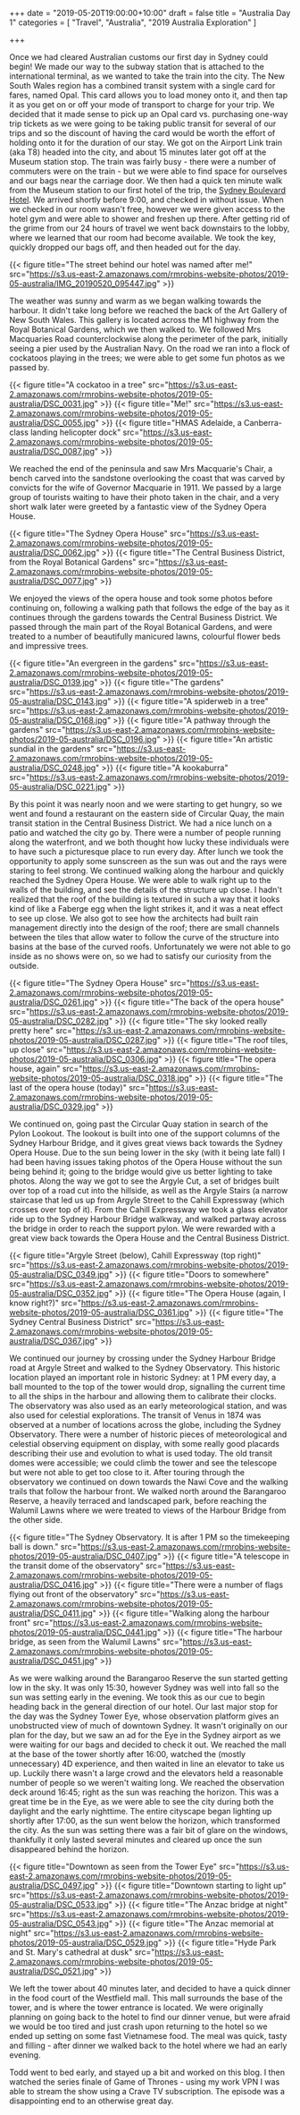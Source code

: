 +++
date = "2019-05-20T19:00:00+10:00"
draft = false
title = "Australia Day 1"
categories = [ "Travel", "Australia", "2019 Australia Exploration" ]

+++

Once we had cleared Australian customs our first day in Sydney could begin! We made our way to the subway station that is attached to the international terminal, as we wanted to take the train into the city. The New South Wales region has a combined transit system with a single card for fares, named Opal. This card allows you to load money onto it, and then tap it as you get on or off your mode of transport to charge for your trip. We decided that it made sense to pick up an Opal card vs. purchasing one-way trip tickets as we were going to be taking public transit for several of our trips and so the discount of having the card would be worth the effort of holding onto it for the duration of our stay. We got on the Airport Link train (aka T8) headed into the city, and about 15 minutes later got off at the Museum station stop. The train was fairly busy - there were a number of commuters were on the train - but we were able to find space for ourselves and our bags near the carriage door. We then had a quick ten minute walk from the Museum station to our first hotel of the trip, the [Sydney Boulevard Hotel](https://www.sydneyboulevard.com.au/). We arrived shortly before 9:00, and checked in without issue. When we checked in our room wasn't free, however we were given access to the hotel gym and were able to shower and freshen up there. After getting rid of the grime from our 24 hours of travel we went back downstairs to the lobby, where we learned that our room had become available. We took the key, quickly dropped our bags off, and then headed out for the day.

{{< figure title="The street behind our hotel was named after me!" src="https://s3.us-east-2.amazonaws.com/rmrobins-website-photos/2019-05-australia/IMG_20190520_095447.jpg" >}}

The weather was sunny and warm as we began walking towards the harbour. It didn't take long before we reached the back of the Art Gallery of New South Wales. This gallery is located across the M1 highway from the Royal Botanical Gardens, which we then walked to. We followed Mrs Macquaries Road counterclockwise along the perimeter of the park, initially seeing a pier used by the Australian Navy. On the road we ran into a flock of cockatoos playing in the trees; we were able to get some fun photos as we passed by.

{{< figure title="A cockatoo in a tree" src="https://s3.us-east-2.amazonaws.com/rmrobins-website-photos/2019-05-australia/DSC_0031.jpg" >}}
{{< figure title="Me!" src="https://s3.us-east-2.amazonaws.com/rmrobins-website-photos/2019-05-australia/DSC_0055.jpg" >}}
{{< figure title="HMAS Adelaide, a Canberra-class landing helicopter dock" src="https://s3.us-east-2.amazonaws.com/rmrobins-website-photos/2019-05-australia/DSC_0087.jpg" >}}

We reached the end of the peninsula and saw Mrs Macquarie's Chair, a bench carved into the sandstone overlooking the coast that was carved by convicts for the wife of Governor Macquarie in 1911. We passed by a large group of tourists waiting to have their photo taken in the chair, and a very short walk later were greeted by a fantastic view of the Sydney Opera House.

{{< figure title="The Sydney Opera House" src="https://s3.us-east-2.amazonaws.com/rmrobins-website-photos/2019-05-australia/DSC_0062.jpg" >}}
{{< figure title="The Central Business District, from the Royal Botanical Gardens" src="https://s3.us-east-2.amazonaws.com/rmrobins-website-photos/2019-05-australia/DSC_0077.jpg" >}}

We enjoyed the views of the opera house and took some photos before continuing on, following a walking path that follows the edge of the bay as it continues through the gardens towards the Central Business District. We passed through the main part of the Royal Botanical Gardens, and were treated to a number of beautifully manicured lawns, colourful flower beds and impressive trees.

{{< figure title="An evergreen in the gardens" src="https://s3.us-east-2.amazonaws.com/rmrobins-website-photos/2019-05-australia/DSC_0139.jpg" >}}
{{< figure title="The gardens" src="https://s3.us-east-2.amazonaws.com/rmrobins-website-photos/2019-05-australia/DSC_0143.jpg" >}}
{{< figure title="A spiderweb in a tree" src="https://s3.us-east-2.amazonaws.com/rmrobins-website-photos/2019-05-australia/DSC_0168.jpg" >}}
{{< figure title="A pathway through the gardens" src="https://s3.us-east-2.amazonaws.com/rmrobins-website-photos/2019-05-australia/DSC_0196.jpg" >}}
{{< figure title="An artistic sundial in the gardens" src="https://s3.us-east-2.amazonaws.com/rmrobins-website-photos/2019-05-australia/DSC_0248.jpg" >}}
{{< figure title="A kookaburra" src="https://s3.us-east-2.amazonaws.com/rmrobins-website-photos/2019-05-australia/DSC_0221.jpg" >}}

By this point it was nearly noon and we were starting to get hungry, so we went and found a restaurant on the eastern side of Circular Quay, the main transit station in the Central Business District. We had a nice lunch on a patio and watched the city go by. There were a number of people running along the waterfront, and we both thought how lucky these individuals were to have such a picturesque place to run every day. After lunch we took the opportunity to apply some sunscreen as the sun was out and the rays were staring to feel strong. We continued walking along the harbour and quickly reached the Sydney Opera House. We were able to walk right up to the walls of the building, and see the details of the structure up close. I hadn't realized that the roof of the building is textured in such a way that it looks kind of like a Faberge egg when the light strikes it, and it was a neat effect to see up close. We also got to see how the architects had built rain management directly into the design of the roof; there are small channels between the tiles that allow water to follow the curve of the structure into basins at the base of the curved roofs. Unfortunately we were not able to go inside as no shows were on, so we had to satisfy our curiosity from the outside.

{{< figure title="The Sydney Opera House" src="https://s3.us-east-2.amazonaws.com/rmrobins-website-photos/2019-05-australia/DSC_0261.jpg" >}}
{{< figure title="The back of the opera house" src="https://s3.us-east-2.amazonaws.com/rmrobins-website-photos/2019-05-australia/DSC_0282.jpg" >}}
{{< figure title="The sky looked really pretty here" src="https://s3.us-east-2.amazonaws.com/rmrobins-website-photos/2019-05-australia/DSC_0287.jpg" >}}
{{< figure title="The roof tiles, up close" src="https://s3.us-east-2.amazonaws.com/rmrobins-website-photos/2019-05-australia/DSC_0306.jpg" >}}
{{< figure title="The opera house, again" src="https://s3.us-east-2.amazonaws.com/rmrobins-website-photos/2019-05-australia/DSC_0318.jpg" >}}
{{< figure title="The last of the opera house (today)" src="https://s3.us-east-2.amazonaws.com/rmrobins-website-photos/2019-05-australia/DSC_0329.jpg" >}}

We continued on, going past the Circular Quay station in search of the Pylon Lookout. The lookout is built into one of the support columns of the Sydney Harbour Bridge, and it gives great views back towards the Sydney Opera House. Due to the sun being lower in the sky (with it being late fall) I had been having issues taking photos of the Opera House without the sun being behind it; going to the bridge would give us better lighting to take photos. Along the way we got to see the Argyle Cut, a set of bridges built over top of a road cut into the hillside, as well as the Argyle Stairs (a narrow staircase that led us up from Argyle Street to the Cahill Expressway (which crosses over top of it). From the Cahill Expressway we took a glass elevator ride up to the Sydney Harbour Bridge walkway, and walked partway across the bridge in order to reach the support pylon. We were rewarded with a great view back towards the Opera House and the Central Business District.

{{< figure title="Argyle Street (below), Cahill Expressway (top right)" src="https://s3.us-east-2.amazonaws.com/rmrobins-website-photos/2019-05-australia/DSC_0349.jpg" >}}
{{< figure title="Doors to somewhere" src="https://s3.us-east-2.amazonaws.com/rmrobins-website-photos/2019-05-australia/DSC_0352.jpg" >}}
{{< figure title="The Opera House (again, I know right?)" src="https://s3.us-east-2.amazonaws.com/rmrobins-website-photos/2019-05-australia/DSC_0361.jpg" >}}
{{< figure title="The Sydney Central Business District" src="https://s3.us-east-2.amazonaws.com/rmrobins-website-photos/2019-05-australia/DSC_0367.jpg" >}}

We continued our journey by crossing under the Sydney Harbour Bridge road at Argyle Street and walked to the Sydney Observatory. This historic location played an important role in historic Sydney: at 1 PM every day, a ball mounted to the top of the tower would drop, signalling the current time to all the ships in the harbour and allowing them to calibrate their clocks. The observatory was also used as an early meteorological station, and was also used for celestial explorations. The transit of Venus in 1874 was observed at a number of locations across the globe, including the Sydney Observatory. There were a number of historic pieces of meteorological and celestial observing equipment on display, with some really good placards describing their use and evolution to what is used today. The old transit domes were accessible; we could climb the tower and see the telescope but were not able to get too close to it. After touring through the observatory we continued on down towards the Nawi Cove and the walking trails that follow the harbour front. We walked north around the Barangaroo Reserve, a heavily terraced and landscaped park, before reaching the Walumil Lawns where we were treated to views of the Harbour Bridge from the other side.

{{< figure title="The Sydney Observatory. It is after 1 PM so the timekeeping ball is down." src="https://s3.us-east-2.amazonaws.com/rmrobins-website-photos/2019-05-australia/DSC_0407.jpg" >}}
{{< figure title="A telescope in the transit dome of the observatory" src="https://s3.us-east-2.amazonaws.com/rmrobins-website-photos/2019-05-australia/DSC_0416.jpg" >}}
{{< figure title="There were a number of flags flying out front of the observatory" src="https://s3.us-east-2.amazonaws.com/rmrobins-website-photos/2019-05-australia/DSC_0411.jpg" >}}
{{< figure title="Walking along the harbour front" src="https://s3.us-east-2.amazonaws.com/rmrobins-website-photos/2019-05-australia/DSC_0441.jpg" >}}
{{< figure title="The harbour bridge, as seen from the Walumil Lawns" src="https://s3.us-east-2.amazonaws.com/rmrobins-website-photos/2019-05-australia/DSC_0451.jpg" >}}

As we were walking around the Barangaroo Reserve the sun started getting low in the sky. It was only 15:30, however Sydney was well into fall so the sun was setting early in the evening. We took this as our cue to begin heading back in the general direction of our hotel. Our last major stop for the day was the Sydney Tower Eye, whose observation platform gives an unobstructed view of much of downtown Sydney. It wasn't originally on our plan for the day, but we saw an ad for the Eye in the Sydney airport as we were waiting for our bags and decided to check it out. We reached the mall at the base of the tower shortly after 16:00, watched the (mostly unnecessary) 4D experience, and then waited in line an elevator to take us up. Luckily there wasn't a large crowd and the elevators held a reasonable number of people so we weren't waiting long. We reached the observation deck around 16:45; right as the sun was reaching the horizon. This was a great time be in the Eye, as we were able to see the city during both the daylight and the early nighttime. The entire cityscape began lighting up shortly after 17:00, as the sun went below the horizon, which transformed the city. As the sun was setting there was a fair bit of glare on the windows, thankfully it only lasted several minutes and cleared up once the sun disappeared behind the horizon.

{{< figure title="Downtown as seen from the Tower Eye" src="https://s3.us-east-2.amazonaws.com/rmrobins-website-photos/2019-05-australia/DSC_0497.jpg" >}}
{{< figure title="Downtown starting to light up" src="https://s3.us-east-2.amazonaws.com/rmrobins-website-photos/2019-05-australia/DSC_0533.jpg" >}}
{{< figure title="The Anzac bridge at night" src="https://s3.us-east-2.amazonaws.com/rmrobins-website-photos/2019-05-australia/DSC_0543.jpg" >}}
{{< figure title="The Anzac memorial at night" src="https://s3.us-east-2.amazonaws.com/rmrobins-website-photos/2019-05-australia/DSC_0529.jpg" >}}
{{< figure title="Hyde Park and St. Mary's cathedral at dusk" src="https://s3.us-east-2.amazonaws.com/rmrobins-website-photos/2019-05-australia/DSC_0521.jpg" >}}

We left the tower about 40 minutes later, and decided to have a quick dinner in the food court of the Westfield mall. This mall surrounds the base of the tower, and is where the tower entrance is located. We were originally planning on going back to the hotel to find our dinner venue, but were afraid we would be too tired and just crash upon returning to the hotel so we ended up setting on some fast Vietnamese food. The meal was quick, tasty and filling - after dinner we walked back to the hotel where we had an early evening.

Todd went to bed early, and stayed up a bit and worked on this blog. I then watched the series finale of Game of Thrones - using my work VPN I was able to stream the show using a Crave TV subscription. The episode was a disappointing end to an otherwise great day.
